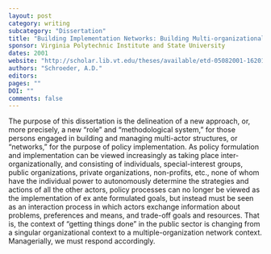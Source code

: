 ```yaml
---
layout: post
category: writing
subcategory: "Dissertation"
title: "Building Implementation Networks: Building Multi-organizational, Multi-sector Structures for Policy Implementation"
sponsor: Virginia Polytechnic Institute and State University
dates: 2001
website: "http://scholar.lib.vt.edu/theses/available/etd-05082001-162010/unrestricted/ImplementationNetworks.pdf"
authors: "Schroeder, A.D."
editors:
pages: ""
DOI: ""
comments: false
---
```


The purpose of this dissertation is the delineation of a new approach, or, more precisely, a new “role” and “methodological system,” for those persons engaged in building and managing multi-actor structures, or “networks,” for the purpose of policy implementation. As policy formulation and implementation can be viewed increasingly as taking place inter-organizationally, and consisting of individuals, special-interest groups, public organizations, private organizations, non-profits, etc., none of whom have the individual power to autonomously determine the strategies and actions of all the other actors, policy processes can no longer be viewed as the implementation of ex ante formulated goals, but instead must be seen as an interaction process in which actors exchange information about problems, preferences and means, and trade-off goals and resources. That is, the context of “getting things done” in the public sector is changing from a singular organizational context to a multiple-organization network context. Managerially, we must respond accordingly.